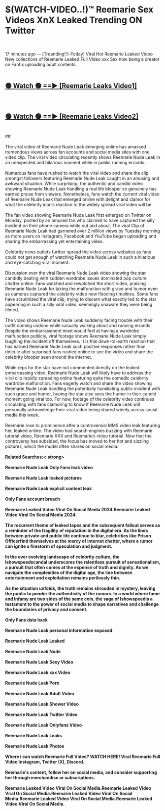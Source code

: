 # $(WATCH-VIDEO..!)™ Reemarie Sex Videos XnX Leaked Trending ON Twitter<br>
<br>

17 minutes ago — [Treanding!!!~Today] Viral Hot Reemarie Leaked Video New collections of Reemarie Leaked Full Video xxx Sex now being a creator on Fanfix uploading adult contents.
<br>
 <br>

##  <a href="https://best2vid.blogspot.com?title=Reemarie">🟢 Watch 🟢 ==► [Reemarie Leaks Video1]</a><br>
  <br>

##  <a href="https://best2vid.blogspot.com?title=Reemarie">🟢 Watch 🟢 ==► [Reemarie Leaks Video2]</a><br>
  <br>
  ##
  <br>
  <br>
The viral video of Reemarie Nude Leak emerging online has amassed tremendous views across fan accounts and social media sites with one video clip. The viral video circulating recently shows Reemarie Nude Leak in an unexpected and hilarious moment while in public running errands.
<br><br>
Numerous fans have rushed to watch the viral video and share the clip amongst followers featuring Reemarie Nude Leak caught in an amusing and awkward situation. While surprising, the authentic and candid video showing Reemarie Nude Leak handling a real life blooper so genuinely has earned praise from viewers. Nonetheless, fans watch the current viral video of Reemarie Nude Leak that emerged online with delight and clamor for what the celebrity icon’s reaction to the widely spread viral video will be.
<br><br>
The fan video showing Reemarie Nude Leak first emerged on Twitter on Monday, posted by an amused fan who claimed to have captured the silly incident on their phone camera while out and about. The viral Clip of Reemarie Nude Leak had garnered over 2 million views by Tuesday morning as more users on Instagram, Facebook and YouTube began uploading and sharing the embarrassing yet entertaining video.
<br><br>
Celebrity news outlets further spread the video across websites as fans could not get enough of watching Reemarie Nude Leak in such a hilarious and eye-catching viral moment.
<br><br>
Discussion over the viral Reemarie Nude Leak video showing the star candidly dealing with sudden wardrobe issues dominated pop culture chatter online. Fans watched and rewatched the short video, praising Reemarie Nude Leak for taking the malfunction with grace and humor even as cameras captured the celebrity video now flooding timelines. Some fans have scrutinized the viral clip, trying to discern what exactly led to the star appearing in such a silly viral video, seemingly unaware they were being filmed.
<br><br>
The video shows Reemarie Nude Leak suddenly facing trouble with their outfit coming undone while casually walking about and running errands. Despite the embarrassment most would feel at having a wardrobe malfunction publicly, viral footage shows Reemarie Nude Leak simply laughing the incident off themselves. It is this down-to-earth reaction that has earned Reemarie Nude Leak such positive responses rather than ridicule after surprised fans rushed online to see the video and share the celebrity blooper seen around the internet.
<br><br>
While reps for the star have not commented directly on the leaked embarrassing video, Reemarie Nude Leak will likely have to address the viral clip rapidly spreading online featuring quite the comedic celebrity wardrobe malfunction. Fans eagerly watch and share the video showing Reemarie Nude Leak handling the potentially humiliating public incident with such grace and humor, hoping the star also sees the humor in their candid moment going viral too. For now, footage of the celebrity video continues circulating with fans clamoring to know if Reemarie Nude Leak will personally acknowledge their viral video being shared widely across social media this week.
<br><br>
Reemarie rose to prominence after a controversial MMS video leak featuring her, leaked online. The video had search engines buzzing with Reemarie tutorial video, Reemarie XXX and Reemarie’s video tutorial. Now that the controversy has subsided, the focus has moved to her hot and sizzling pictures, which the model often shares on social media.
<br><br>
<strong>Related Searches:<.strong>
<br><br>
Reemarie Nude Leak Only Fans leak video
<br><br>
Reemarie Nude Leak leaked pictures
<br><br>
Reemarie Nude Leak explicit content leak
<br><br>
Only Fans account breach
<br><br>
Reemarie Leaked Video Viral On Social Media 2024.Reemarie Leaked Video Viral On Social Media 2024.
<br><br>
The recurrent theme of leaked tapes and the subsequent fallout serves as a reminder of the fragility of reputation in the digital era. As the lines between private and public life continue to blur, celebrities like Prison Officerfind themselves at the mercy of internet chatter, where a rumor can ignite a firestorm of speculation and judgment.
<br><br>
In the ever evolving landscape of celebrity culture, the Ishowspeedscandal underscores the relentless pursuit of sensationalism, a pursuit that often comes at the expense of truth and dignity. As we navigate the complexities of the digital age, the line between entertainment and exploitation remains perilously thin.
<br><br>
As the situation unfolds, the truth remains shrouded in mystery, leaving the public to ponder the authenticity of the rumors. In a world where fame and infamy are two sides of the same coin, the saga of Ishowspeedis a testament to the power of social media to shape narratives and challenge the boundaries of privacy and consent.
<br><br>
Only Fans data hack
<br><br>
Reemarie Nude Leak personal information exposed
<br><br>
Reemarie Nude Leak Leaked
<br><br>
Reemarie Nude Leak Nude
<br><br>
Reemarie Nude Leak Sexy Video
<br><br>
Reemarie Nude Leak xxx Video
<br><br>
Reemarie Nude Leak Porn
<br><br>
Reemarie Nude Leak Adult Video
<br><br>
Reemarie Nude Leak Shower Video
<br><br>
Reemarie Nude Leak Twitter Video
<br><br>
Reemarie Nude Leak Onlyfans Video
<br><br>
Reemarie Nude Leak Leaks
<br><br>
Reemarie Nude Leak Photos
<br><br>
Where i can watch Reemarie Full Video? WATCH HERE! Viral Reemarie Full Video Instagram, Twitter (X), Discord.
<br><br>
Reemarie's content, follow her on social media, and consider supporting her through merchandise or subscriptions.
<br><br>
Reemarie Leaked Video Viral On Social Media.Reemarie Leaked Video Viral On Social Media.Reemarie Leaked Video Viral On Social Media.Reemarie Leaked Video Viral On Social Media.Reemarie Leaked Video Viral On Social Media.